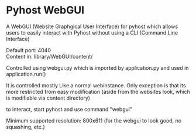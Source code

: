 # Pyhost WebGUI
A WebGUI (Website Graphgical User Interface) for pyhost which allows users to easily interact with Pyhost without using a CLI (Command Line Interface)

Default port: 4040<br>
Content in: library/WebGUI/content/

Controlled using webgui.py which is imported by application.py and used in application.run()

It is controlled mostly Like a normal webinstance. Only exception is that its more restricted from easy modification (aside from the websites look, which is modifiable via content directory)

to interact, start pyhost and use command "webgui"

Minimum supported resolution: 800x611 (for the webgui to look good, no squashing, etc.)